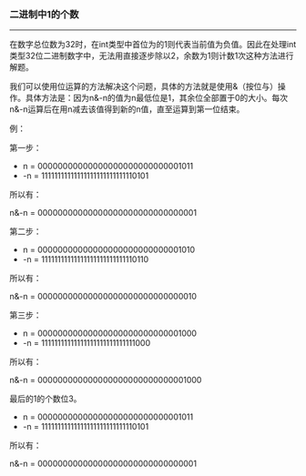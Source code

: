 ### 二进制中1的个数

---

在数字总位数为32时，在int类型中首位为的1则代表当前值为负值。因此在处理int类型32位二进制数字中，无法用直接逐步除以2，余数为1则计数1次这种方法进行解题。

我们可以使用位运算的方法解决这个问题，具体的方法就是使用&（按位与）操作。具体方法是：因为n&-n的值为n最低位是1，其余位全部置于0的大小。每次n&-n运算后在用n减去该值得到新的n值，直至运算到第一位结束。

例：

第一步：

- n  = 00000000000000000000000000001011
- -n = 11111111111111111111111111110101

所以有：

n&-n = 00000000000000000000000000000001

第二步：

- n  = 00000000000000000000000000001010
- -n = 11111111111111111111111111110110

所以有：

n&-n = 00000000000000000000000000000010

第三步：

- n  = 00000000000000000000000000001000
- -n = 11111111111111111111111111111000

所以有：

n&-n = 000000000000000000000000000001000

最后的1的个数位3。

- n  = 00000000000000000000000000001011
- -n = 11111111111111111111111111110101

所以有：

n&-n = 00000000000000000000000000000001